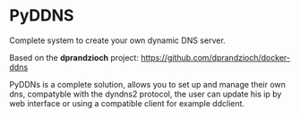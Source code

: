 # PyDDNS
Complete system to create your own dynamic DNS server.

Based on the <b>dprandzioch</b> project: https://github.com/dprandzioch/docker-ddns

PyDDNs is a complete solution, allows you to set up and manage their own dns, compatyble with the dyndns2 protocol, the user can update his ip by web interface or using a compatible client for example ddclient.

